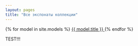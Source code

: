 ```yaml
---
layout: pages
title: "Все экспонаты коллекции"
---
```


{% for model in site.models %}
<a href="{{ model.url | relative_url }}">
    {{ model.title }}
  </a>
{% endfor %}

TEST!!!


